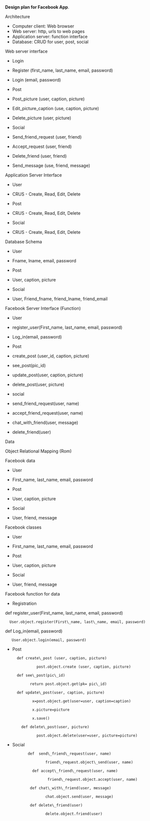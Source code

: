 **Design plan for Facebook App**.

Architecture

- Computer client: Web browser
- Web server: http, urls to web pages
- Application server:  function interface
- Database: CRUD for user, post, social

Web server interface

- Login

- Register (first\_name, last\_name, email, password)
- Login (email, password)

- Post

- Post\_picture (user, caption, picture)
- Edit\_picture\_caption (use, caption, picture)
- Delete\_picture (user, picture)

- Social

- Send\_friend\_request (user, friend)
- Accept\_request (user, friend)
- Delete\_friend (user, friend)
- Send\_message (use, friend, message)

Application Server Interface

- User

- CRUS - Create, Read, Edit, Delete

- Post

- CRUS - Create, Read, Edit, Delete

- Social

- CRUS - Create, Read, Edit, Delete

Database Schema

- User

- Fname, lname, email, password

- Post

- User, caption, picture

- Social

- User, Friend\_fname, friend\_lname, friend\_email





Facebook Server Interface (Function)

- User

- register\_user(First\_name, last\_name, email, password)
- Log\_in(email, password)

- Post

- create\_post (user\_id, caption, picture)
- see\_post(pic\_id)
- update\_post(user, caption, picture)
- delete\_post(user, picture)

- social

- send\_friend\_request(user, name)
- accept\_friend\_request(user, name)
- chat\_with\_friend(user, message)
- delete\_friend(user)

Data

Object Relational Mapping (Rom)

Facebook data

- User

- First\_name, last\_name, email, password

- Post

- User, caption, picture

- Social

- User, friend, message

Facebook classes

- User

- First\_name, last\_name, email, password

- Post

- User, caption, picture

- Social

- User, friend, message

Facebook function for data

- Registration

def register\_user(First\_name, last\_name, email, password)

      User.object.register(First\_name, last\_name, email, password)

def Log\_in(email, password)

       User.object.login(email, password)

- Post

        def create\_post (user, caption, picture)

                 post.object.create (user, caption, picture)

        def see\_post(pic\_id)

              return post.object.get(pk= pic\_id)

        def update\_post(user, caption, picture)

               x=post.object.get(user=user, caption=caption)

               x.picture=picture

               x.save()

          def delete\_post(user, picture)

                 post.object.delete(user=user, picture=picture)

- Social

             def  send\_friend\_request(user, name)

                     friend\_request.object\_send(user, name)

               def accept\_friend\_request(user, name)

                      friend\_request.object.accept(user, name)

              def chat\_with\_friend(user, message)

                     chat.object.send(user, message)

              def delete\_friend(user)

                     delete.object.friend(user)